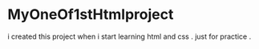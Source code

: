 # MyOneOf1stHtmlproject

i created this project when i start learning html and  css . just for practice .
